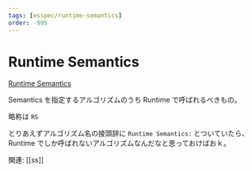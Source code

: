 ```yaml
---
tags: [esspec/runtime-semantics]
order: -995
---
```


# Runtime Semantics

[Runtime Semantics](https://tc39.es/ecma262/#sec-runtime-semantics)

Semantics を指定するアルゴリズムのうち Runtime で呼ばれるべきもの。

略称は `RS`

とりあえずアルゴリズム名の接頭辞に `Runtime Semantics:` とついていたら、Runtime でしか呼ばれないアルゴリズムなんだなと思っておけばおｋ。

関連: [[ss]]